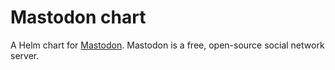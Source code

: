 # Mastodon chart

A Helm chart for [Mastodon](https://github.com/tootsuite/mastodon). Mastodon is a free, open-source social network server.
